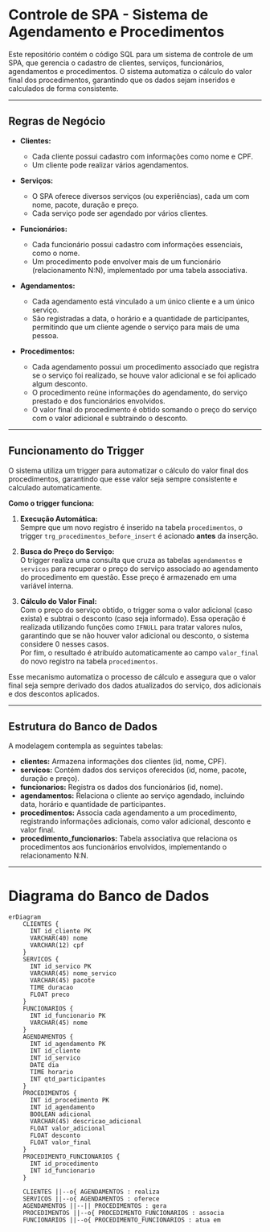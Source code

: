# Controle de SPA - Sistema de Agendamento e Procedimentos

Este repositório contém o código SQL para um sistema de controle de um SPA, que gerencia o cadastro de clientes, serviços, funcionários, agendamentos e procedimentos. O sistema automatiza o cálculo do valor final dos procedimentos, garantindo que os dados sejam inseridos e calculados de forma consistente.

---

## Regras de Negócio

- **Clientes:**  
  - Cada cliente possui cadastro com informações como nome e CPF.  
  - Um cliente pode realizar vários agendamentos.

- **Serviços:**  
  - O SPA oferece diversos serviços (ou experiências), cada um com nome, pacote, duração e preço.  
  - Cada serviço pode ser agendado por vários clientes.

- **Funcionários:**  
  - Cada funcionário possui cadastro com informações essenciais, como o nome.  
  - Um procedimento pode envolver mais de um funcionário (relacionamento N:N), implementado por uma tabela associativa.

- **Agendamentos:**  
  - Cada agendamento está vinculado a um único cliente e a um único serviço.  
  - São registradas a data, o horário e a quantidade de participantes, permitindo que um cliente agende o serviço para mais de uma pessoa.

- **Procedimentos:**  
  - Cada agendamento possui um procedimento associado que registra se o serviço foi realizado, se houve valor adicional e se foi aplicado algum desconto.  
  - O procedimento reúne informações do agendamento, do serviço prestado e dos funcionários envolvidos.  
  - O valor final do procedimento é obtido somando o preço do serviço com o valor adicional e subtraindo o desconto.

---

## Funcionamento do Trigger

O sistema utiliza um trigger para automatizar o cálculo do valor final dos procedimentos, garantindo que esse valor seja sempre consistente e calculado automaticamente.

**Como o trigger funciona:**

1. **Execução Automática:**  
   Sempre que um novo registro é inserido na tabela `procedimentos`, o trigger `trg_procedimentos_before_insert` é acionado **antes** da inserção.

2. **Busca do Preço do Serviço:**  
   O trigger realiza uma consulta que cruza as tabelas `agendamentos` e `servicos` para recuperar o preço do serviço associado ao agendamento do procedimento em questão. Esse preço é armazenado em uma variável interna.

3. **Cálculo do Valor Final:**  
   Com o preço do serviço obtido, o trigger soma o valor adicional (caso exista) e subtrai o desconto (caso seja informado). Essa operação é realizada utilizando funções como `IFNULL` para tratar valores nulos, garantindo que se não houver valor adicional ou desconto, o sistema considere 0 nesses casos.  
   Por fim, o resultado é atribuído automaticamente ao campo `valor_final` do novo registro na tabela `procedimentos`.

Esse mecanismo automatiza o processo de cálculo e assegura que o valor final seja sempre derivado dos dados atualizados do serviço, dos adicionais e dos descontos aplicados.

---

## Estrutura do Banco de Dados

A modelagem contempla as seguintes tabelas:

- **clientes:** Armazena informações dos clientes (id, nome, CPF).  
- **servicos:** Contém dados dos serviços oferecidos (id, nome, pacote, duração e preço).  
- **funcionarios:** Registra os dados dos funcionários (id, nome).  
- **agendamentos:** Relaciona o cliente ao serviço agendado, incluindo data, horário e quantidade de participantes.  
- **procedimentos:** Associa cada agendamento a um procedimento, registrando informações adicionais, como valor adicional, desconto e valor final.  
- **procedimento_funcionarios:** Tabela associativa que relaciona os procedimentos aos funcionários envolvidos, implementando o relacionamento N:N.

---

# Diagrama do Banco de Dados

```mermaid
erDiagram
    CLIENTES {
      INT id_cliente PK
      VARCHAR(40) nome
      VARCHAR(12) cpf
    }
    SERVICOS {
      INT id_servico PK
      VARCHAR(45) nome_servico
      VARCHAR(45) pacote
      TIME duracao
      FLOAT preco
    }
    FUNCIONARIOS {
      INT id_funcionario PK
      VARCHAR(45) nome
    }
    AGENDAMENTOS {
      INT id_agendamento PK
      INT id_cliente
      INT id_servico
      DATE dia
      TIME horario
      INT qtd_participantes
    }
    PROCEDIMENTOS {
      INT id_procedimento PK
      INT id_agendamento
      BOOLEAN adicional
      VARCHAR(45) descricao_adicional
      FLOAT valor_adicional
      FLOAT desconto
      FLOAT valor_final
    }
    PROCEDIMENTO_FUNCIONARIOS {
      INT id_procedimento
      INT id_funcionario
    }

    CLIENTES ||--o{ AGENDAMENTOS : realiza
    SERVICOS ||--o{ AGENDAMENTOS : oferece
    AGENDAMENTOS ||--|| PROCEDIMENTOS : gera
    PROCEDIMENTOS ||--o{ PROCEDIMENTO_FUNCIONARIOS : associa
    FUNCIONARIOS ||--o{ PROCEDIMENTO_FUNCIONARIOS : atua em

